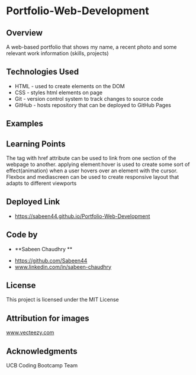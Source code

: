 # Portfolio-Web-Development

## Overview

A web-based portfolio that shows my name, a recent photo and some relevant work information (skills, projects)

## Technologies Used

- HTML - used to create elements on the DOM
- CSS - styles html elements on page
- Git - version control system to track changes to source code
- GitHub - hosts repository that can be deployed to GitHub Pages

## Examples

## Learning Points

The <a> tag with href attribute can be used to link from one section of the webpage to another.
applying element:hover is used to create some sort of effect(animation) when a user hovers over an element with the cursor.
Flexbox and mediascreen can be used to create responsive layout that adapts to different viewports

## Deployed Link

- https://sabeen44.github.io/Portfolio-Web-Development

## Code by

- **Sabeen Chaudhry **

* https://github.com/Sabeen44
* www.linkedin.com/in/sabeen-chaudhry

## License

This project is licensed under the MIT License

## Attribution for images

www.vecteezy.com

## Acknowledgments

UCB Coding Bootcamp Team
